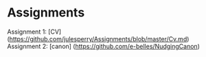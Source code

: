 # Assignments

Assignment 1: [CV] (https://github.com/julesperry/Assignments/blob/master/Cv.md)  
Assignment 2: [canon] (https://github.com/e-belles/NudgingCanon)
